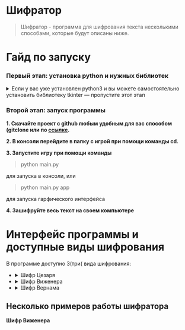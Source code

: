 <h1 id="-">Шифратор</h1>
<blockquote>
  <p>Шифратор - программа для шифрования текста несколькими способами, которые будут описаны ниже.</p>
</blockquote>
<h1 id="-">Гайд по запуску</h1>
<h3 id="-python-"><strong>Первый этап: установка python и нужных библиотек</strong></h3>
    <details><summary><id="-python3-pygame-">Если у вас уже установлен python3 и вы можете самостоятельно установить библиотеку tkinter
      — пропустите этот этап</summary>
  <p><strong>1. Скачайте python3 с официального <a href="https://www.python.org/downloads/">сайта</a> и установите его.</strong>
    <strong>2. Во время установки <em>обязательно</em> поставьте галочку "Add Python 3.x to PATH".</strong></p>
  <p><img src="https://python-scripts.com/wp-content/uploads/2018/06/win-install-dialog.40e3ded144b0.png"
          alt="add path screenshot"></p>
  <p><strong>3. Запустите консоль Windows любым удобным для вас способом (например набрав в поиске приложений
    cmd)</strong></p>
  <p><strong>4. Установите нужные библиотеки используя команды</strong></p>
  <blockquote>
    <p>pip install tkinter</p>
  </blockquote>
</details>
<h3 id="-"><strong>Второй этап: запуск программы</strong></h3>
<p><strong>1. Скачайте проект с github любым удобным для вас способом (gitclone или по <a href="">ссылке</a>.</strong>
</p>
<p><strong>2. В консоли перейдите в папку с игрой при помощи команды cd.</strong></p>
<p><strong>3. Запустите игру при помощи команды</strong></p>
<blockquote>
  <p>python main.py</p>
</blockquote>
<p>для запуска в консоли, или</p>
<blockquote>
  <p>python main.py app</p>
</blockquote>
<p>для запуска гарфического интерфейса</p>
<p><strong>4. Зашифруйте весь текст на своем компьютере</strong></p>
<h1 id="-"><strong>Интерфейс программы и доступные виды шифрования</strong></h1>
<p>В программе доступно 3(три( вида шифрования: </p>
<ul>
  <li>
    <details>
      <summary>Шифр Цезаря</summary>
      Как работает: <a
      href="https://ru.wikipedia.org/wiki/%D0%A8%D0%B8%D1%84%D1%80_%D0%A6%D0%B5%D0%B7%D0%B0%D1%80%D1%8F">ссылка</a>
      <p>На вход подается файл с текстом, файл куда будет сохранен результат, и сдвиг</p>
      <p>В графическом интерфейсе на вход подается текст и сдвиг</p>
      <p>Также есть возможность расшифровать текст методом частотного анализа</p>
      <p><img src="https://d.radikal.ru/d23/2104/c0/4b7470a3f640.png" alt=""></p>
  </li>
  <li>
    <details>
      <summary>Шифр Виженера</summary>
      Как работает: <a
      href="https://ru.wikipedia.org/wiki/%D0%A8%D0%B8%D1%84%D1%80_%D0%92%D0%B8%D0%B6%D0%B5%D0%BD%D0%B5%D1%80%D0%B0">ссылка</a>

      <p>На вход подается файл с текстом, файл, куда будет сохранен результат и ключевое слово</p>
      <p>В графическом интерфейсе на вход подается текст и ключевое слово</p>
      <p><img src="https://d.radikal.ru/d23/2104/c0/4b7470a3f640.png" alt=""></p>
  </li>
  <li>
    <details>
      <summary>Шифр Вернама</summary>
      Как работает: <a
      href="https://ru.wikipedia.org/wiki/%D0%A8%D0%B8%D1%84%D1%80_%D0%92%D0%B5%D1%80%D0%BD%D0%B0%D0%BC%D0%B0">ссылка</a>
      <p>Работает почти как шифр Виженера, но генерирует случайный ключ (из сида) такой же по длинне как и шифруемый
        текст</p>
      <p>В графическом интерфейсе на вход подается текст и сид</p>
      <p><img src="https://d.radikal.ru/d23/2104/c0/4b7470a3f640.png" alt=""></p>
  </li>
</ul>
<h2 id="-">Несколько примеров работы шифратора</h2>
<p><strong>Шифр Виженера</strong></p>
<p><img src="https://b.radikal.ru/b19/2104/08/477f81f3b3f3.png" alt=""></p>
<p><img src="https://b.radikal.ru/b38/2104/3e/2f73366a885f.png" alt=""></p>
